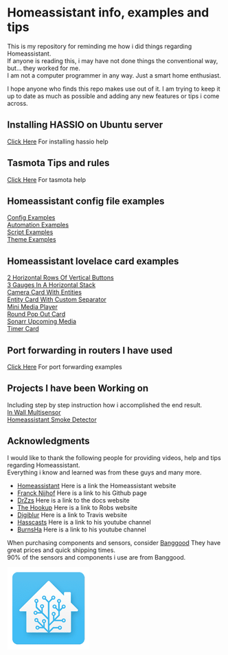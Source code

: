# Homeassistant info, examples and tips

This is my repository for reminding me how i did things regarding Homeassistant.  
If anyone is reading this, i may have not done things the conventional way, but... they worked for me.  
I am not a computer programmer in any way. Just a smart home enthusiast.  

I hope anyone who finds this repo makes use out of it.
I am trying to keep it up to date as much as possible and adding any new features or tips i come across.

## Installing HASSIO on Ubuntu server
[Click Here](hassio_ubuntu_install_instructions.md) For installing hassio help

## Tasmota Tips and rules
[Click Here](tasmota_info_and_help.md) For tasmota help

## Homeassistant config file examples
[Config Examples](hass_config_file_examples/config.yaml)  
[Automation Examples](hass_config_file_examples/automation.yaml)  
[Script Examples](hass_config_file_examples/script.yaml)  
[Theme Examples](hass_config_file_examples/themes.yaml)  

## Homeassistant lovelace card examples
[2 Horizontal Rows Of Vertical Buttons](lovelace_card_examples/2_horizontal_rows_of_vertical_buttons.yaml)  
[3 Gauges In A Horizontal Stack](lovelace_card_examples/3_gauges_in_a_horizontal_stack.yaml)  
[Camera Card With Entities](lovelace_card_examples/camera_card_with_entities.yaml)  
[Entity Card With Custom Separator](lovelace_card_examples/entity_card_with_custom_separator.yaml)  
[Mini Media Player](lovelace_card_examples/mini_media_player.yaml)  
[Round Pop Out Card](lovelace_card_examples/round_pop_out_card.yaml)  
[Sonarr Upcoming Media](lovelace_card_examples/sonarr_upcoming_media.yaml)  
[Timer Card](lovelace_card_examples/timer_card.yaml)  

## Port forwarding in routers I have used
[Click Here](port_forwarding_in_routers/) For port forwarding examples

## Projects I have been Working on
Including step by step instruction how i accomplished the end result.  
[In Wall Multisensor](hass_projects/in_wall_multisensor/README.md)  
[Homeassistant Smoke Detector](hass_projects/homeassistant_smoke_detector/README.md)

## Acknowledgments
I would like to thank the following people for providing videos, help and tips regarding Homeassistant.  
Everything i know and learned was from these guys and many more.

* [Homeassistant](https://www.home-assistant.io/) Here is a link the Homeassistant website
* [Franck Nijhof](https://github.com/frenck) Here is a link to his Github page
* [DrZzs](http://drzzs.com/) Here is a link to the docs website
* [The Hookup](http://www.thesmarthomehookup.com/) Here is a link to Robs website
* [Digiblur](https://www.digiblur.com/) Here is a link to Travis website
* [Hasscasts](https://www.youtube.com/channel/UCGOCeqMJnLvr-5C-ypUw7IQ/featured) Here is a link to his youtube channel
* [BurnsHa](https://www.youtube.com/channel/UCSKQutOXuNLvFetrKuwudpg) Here is a link to his youtube channel  

When purchasing components and sensors, consider [Banggood](https://www.banggood.com/index.php?zf=24584579) They have great prices and quick shipping times.  
90% of the sensors and components i use are from Banggood.

![](images/hass_icon_small.png)

